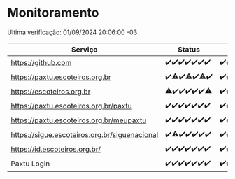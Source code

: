 # Monitoramento

Última verificação: 01/09/2024 20:06:00 -03

|Serviço|Status|Últimas 24h|
|---|---|---|
|https://github.com|<span title="2024-08-25: OK=23">✔️</span><span title="2024-08-26: OK=23">✔️</span><span title="2024-08-27: OK=23">✔️</span><span title="2024-08-28: OK=23">✔️</span><span title="2024-08-29: OK=23">✔️</span><span title="2024-08-30: OK=23">✔️</span><span title="2024-08-31: OK=22">✔️</span>|<span title="31/08/2024 20:06:00 -03 : 200">✔️</span><span title="31/08/2024 21:44:00 -03 : 200">✔️</span><span title="31/08/2024 23:16:00 -03 : 200">✔️</span><span title="01/09/2024 00:15:00 -03 : 200">✔️</span><span title="01/09/2024 01:10:00 -03 : 200">✔️</span><span title="01/09/2024 02:08:00 -03 : 200">✔️</span><span title="01/09/2024 03:11:00 -03 : 200">✔️</span><span title="01/09/2024 04:06:00 -03 : 200">✔️</span><span title="01/09/2024 05:09:00 -03 : 200">✔️</span><span title="01/09/2024 06:08:00 -03 : 200">✔️</span><span title="01/09/2024 07:07:00 -03 : 200">✔️</span><span title="01/09/2024 08:06:00 -03 : 200">✔️</span><span title="01/09/2024 09:12:00 -03 : 200">✔️</span><span title="01/09/2024 10:12:00 -03 : 200">✔️</span><span title="01/09/2024 11:06:00 -03 : 200">✔️</span><span title="01/09/2024 12:06:00 -03 : 200">✔️</span><span title="01/09/2024 13:07:00 -03 : 200">✔️</span><span title="01/09/2024 14:06:00 -03 : 200">✔️</span><span title="01/09/2024 15:09:00 -03 : 200">✔️</span><span title="01/09/2024 16:04:00 -03 : 200">✔️</span><span title="01/09/2024 17:08:00 -03 : 200">✔️</span><span title="01/09/2024 18:06:00 -03 : 200">✔️</span><span title="01/09/2024 19:08:00 -03 : 200">✔️</span><span title="01/09/2024 20:06:00 -03 : 200">✔️</span>|
|https://paxtu.escoteiros.org.br|<span title="2024-08-25: OK=23">✔️</span><span title="2024-08-26: OK=21, Falhas=2">⚠️</span><span title="2024-08-27: OK=23">✔️</span><span title="2024-08-28: OK=22, Falhas=1">⚠️</span><span title="2024-08-29: OK=23">✔️</span><span title="2024-08-30: OK=22, Falhas=1">⚠️</span><span title="2024-08-31: OK=22">✔️</span>|<span title="31/08/2024 20:06:00 -03 : 200">✔️</span><span title="31/08/2024 21:44:00 -03 : 200">✔️</span><span title="31/08/2024 23:16:00 -03 : 200">✔️</span><span title="01/09/2024 00:15:00 -03 : 200">✔️</span><span title="01/09/2024 01:10:00 -03 : 200">✔️</span><span title="01/09/2024 02:08:00 -03 : 200">✔️</span><span title="01/09/2024 03:11:00 -03 : 200">✔️</span><span title="01/09/2024 04:06:00 -03 : 200">✔️</span><span title="01/09/2024 05:09:00 -03 : 200">✔️</span><span title="01/09/2024 06:08:00 -03 : 200">✔️</span><span title="01/09/2024 07:07:00 -03 : 200">✔️</span><span title="01/09/2024 08:06:00 -03 : 200">✔️</span><span title="01/09/2024 09:12:00 -03 : 200">✔️</span><span title="01/09/2024 10:12:00 -03 : 200">✔️</span><span title="01/09/2024 11:06:00 -03 : 200">✔️</span><span title="01/09/2024 12:06:00 -03 : 200">✔️</span><span title="01/09/2024 13:07:00 -03 : 200">✔️</span><span title="01/09/2024 14:06:00 -03 : 200">✔️</span><span title="01/09/2024 15:09:00 -03 : 200">✔️</span><span title="01/09/2024 16:04:00 -03 : 200">✔️</span><span title="01/09/2024 17:08:00 -03 : 200">✔️</span><span title="01/09/2024 18:06:00 -03 : 200">✔️</span><span title="01/09/2024 19:08:00 -03 : 200">✔️</span><span title="01/09/2024 20:06:00 -03 : 200">✔️</span>|
|https://escoteiros.org.br|<span title="2024-08-25: OK=22, Falhas=1">⚠️</span><span title="2024-08-26: OK=23">✔️</span><span title="2024-08-27: OK=23">✔️</span><span title="2024-08-28: OK=23">✔️</span><span title="2024-08-29: OK=23">✔️</span><span title="2024-08-30: OK=23">✔️</span><span title="2024-08-31: OK=21, Falhas=1">⚠️</span>|<span title="31/08/2024 20:06:00 -03 : 200">✔️</span><span title="31/08/2024 21:44:00 -03 : 200">✔️</span><span title="31/08/2024 23:16:00 -03 : 200">✔️</span><span title="01/09/2024 00:15:00 -03 : 200">✔️</span><span title="01/09/2024 01:10:00 -03 : 200">✔️</span><span title="01/09/2024 02:08:00 -03 : 200">✔️</span><span title="01/09/2024 03:11:00 -03 : 200">✔️</span><span title="01/09/2024 04:06:00 -03 : 200">✔️</span><span title="01/09/2024 05:09:00 -03 : 200">✔️</span><span title="01/09/2024 06:08:00 -03 : 200">✔️</span><span title="01/09/2024 07:07:00 -03 : 200">✔️</span><span title="01/09/2024 08:06:00 -03 : 200">✔️</span><span title="01/09/2024 09:12:00 -03 : 200">✔️</span><span title="01/09/2024 10:12:00 -03 : 200">✔️</span><span title="01/09/2024 11:06:00 -03 : 200">✔️</span><span title="01/09/2024 12:06:00 -03 : 200">✔️</span><span title="01/09/2024 13:07:00 -03 : 200">✔️</span><span title="01/09/2024 14:06:00 -03 : 200">✔️</span><span title="01/09/2024 15:09:00 -03 : 200">✔️</span><span title="01/09/2024 16:04:00 -03 : 200">✔️</span><span title="01/09/2024 17:08:00 -03 : 200">✔️</span><span title="01/09/2024 18:06:00 -03 : 200">✔️</span><span title="01/09/2024 19:08:00 -03 : 200">✔️</span><span title="01/09/2024 20:06:00 -03 : 200">✔️</span>|
|https://paxtu.escoteiros.org.br/paxtu|<span title="2024-08-25: OK=23">✔️</span><span title="2024-08-26: OK=23">✔️</span><span title="2024-08-27: OK=23">✔️</span><span title="2024-08-28: OK=23">✔️</span><span title="2024-08-29: OK=23">✔️</span><span title="2024-08-30: OK=23">✔️</span><span title="2024-08-31: OK=22">✔️</span>|<span title="31/08/2024 20:07:00 -03 : 200">✔️</span><span title="31/08/2024 21:44:00 -03 : 200">✔️</span><span title="31/08/2024 23:16:00 -03 : 200">✔️</span><span title="01/09/2024 00:15:00 -03 : 200">✔️</span><span title="01/09/2024 01:10:00 -03 : 200">✔️</span><span title="01/09/2024 02:08:00 -03 : 200">✔️</span><span title="01/09/2024 03:11:00 -03 : 200">✔️</span><span title="01/09/2024 04:06:00 -03 : 200">✔️</span><span title="01/09/2024 05:09:00 -03 : 200">✔️</span><span title="01/09/2024 06:08:00 -03 : 200">✔️</span><span title="01/09/2024 07:07:00 -03 : 200">✔️</span><span title="01/09/2024 08:06:00 -03 : 200">✔️</span><span title="01/09/2024 09:12:00 -03 : 200">✔️</span><span title="01/09/2024 10:12:00 -03 : 200">✔️</span><span title="01/09/2024 11:06:00 -03 : 0">❌</span><span title="01/09/2024 12:06:00 -03 : 200">✔️</span><span title="01/09/2024 13:07:00 -03 : 200">✔️</span><span title="01/09/2024 14:06:00 -03 : 200">✔️</span><span title="01/09/2024 15:09:00 -03 : 200">✔️</span><span title="01/09/2024 16:04:00 -03 : 200">✔️</span><span title="01/09/2024 17:08:00 -03 : 200">✔️</span><span title="01/09/2024 18:06:00 -03 : 200">✔️</span><span title="01/09/2024 19:08:00 -03 : 200">✔️</span><span title="01/09/2024 20:06:00 -03 : 200">✔️</span>|
|https://paxtu.escoteiros.org.br/meupaxtu|<span title="2024-08-25: OK=23">✔️</span><span title="2024-08-26: OK=23">✔️</span><span title="2024-08-27: OK=23">✔️</span><span title="2024-08-28: OK=23">✔️</span><span title="2024-08-29: OK=23">✔️</span><span title="2024-08-30: OK=23">✔️</span><span title="2024-08-31: OK=22">✔️</span>|<span title="31/08/2024 20:07:00 -03 : 200">✔️</span><span title="31/08/2024 21:44:00 -03 : 200">✔️</span><span title="31/08/2024 23:16:00 -03 : 200">✔️</span><span title="01/09/2024 00:15:00 -03 : 200">✔️</span><span title="01/09/2024 01:10:00 -03 : 200">✔️</span><span title="01/09/2024 02:08:00 -03 : 200">✔️</span><span title="01/09/2024 03:11:00 -03 : 200">✔️</span><span title="01/09/2024 04:06:00 -03 : 200">✔️</span><span title="01/09/2024 05:09:00 -03 : 200">✔️</span><span title="01/09/2024 06:08:00 -03 : 200">✔️</span><span title="01/09/2024 07:07:00 -03 : 200">✔️</span><span title="01/09/2024 08:06:00 -03 : 200">✔️</span><span title="01/09/2024 09:12:00 -03 : 200">✔️</span><span title="01/09/2024 10:12:00 -03 : 200">✔️</span><span title="01/09/2024 11:06:00 -03 : 200">✔️</span><span title="01/09/2024 12:06:00 -03 : 200">✔️</span><span title="01/09/2024 13:07:00 -03 : 200">✔️</span><span title="01/09/2024 14:06:00 -03 : 200">✔️</span><span title="01/09/2024 15:09:00 -03 : 200">✔️</span><span title="01/09/2024 16:04:00 -03 : 200">✔️</span><span title="01/09/2024 17:08:00 -03 : 200">✔️</span><span title="01/09/2024 18:06:00 -03 : 200">✔️</span><span title="01/09/2024 19:08:00 -03 : 200">✔️</span><span title="01/09/2024 20:06:00 -03 : 200">✔️</span>|
|https://sigue.escoteiros.org.br/siguenacional|<span title="2024-08-25: OK=23">✔️</span><span title="2024-08-26: OK=21, Falhas=2">⚠️</span><span title="2024-08-27: OK=23">✔️</span><span title="2024-08-28: OK=23">✔️</span><span title="2024-08-29: OK=23">✔️</span><span title="2024-08-30: OK=23">✔️</span><span title="2024-08-31: OK=22">✔️</span>|<span title="31/08/2024 20:07:00 -03 : 200">✔️</span><span title="31/08/2024 21:44:00 -03 : 200">✔️</span><span title="31/08/2024 23:16:00 -03 : 200">✔️</span><span title="01/09/2024 00:15:00 -03 : 200">✔️</span><span title="01/09/2024 01:10:00 -03 : 200">✔️</span><span title="01/09/2024 02:08:00 -03 : 200">✔️</span><span title="01/09/2024 03:11:00 -03 : 200">✔️</span><span title="01/09/2024 04:06:00 -03 : 200">✔️</span><span title="01/09/2024 05:09:00 -03 : 200">✔️</span><span title="01/09/2024 06:08:00 -03 : 200">✔️</span><span title="01/09/2024 07:07:00 -03 : 200">✔️</span><span title="01/09/2024 08:06:00 -03 : 200">✔️</span><span title="01/09/2024 09:12:00 -03 : 200">✔️</span><span title="01/09/2024 10:12:00 -03 : 200">✔️</span><span title="01/09/2024 11:06:00 -03 : 200">✔️</span><span title="01/09/2024 12:06:00 -03 : 200">✔️</span><span title="01/09/2024 13:07:00 -03 : 200">✔️</span><span title="01/09/2024 14:06:00 -03 : 200">✔️</span><span title="01/09/2024 15:09:00 -03 : 200">✔️</span><span title="01/09/2024 16:04:00 -03 : 200">✔️</span><span title="01/09/2024 17:08:00 -03 : 200">✔️</span><span title="01/09/2024 18:06:00 -03 : 200">✔️</span><span title="01/09/2024 19:08:00 -03 : 200">✔️</span><span title="01/09/2024 20:06:00 -03 : 200">✔️</span>|
|https://id.escoteiros.org.br/|<span title="2024-08-25: OK=23">✔️</span><span title="2024-08-26: OK=23">✔️</span><span title="2024-08-27: OK=23">✔️</span><span title="2024-08-28: OK=23">✔️</span><span title="2024-08-29: OK=23">✔️</span><span title="2024-08-30: OK=23">✔️</span><span title="2024-08-31: OK=22">✔️</span>|<span title="31/08/2024 20:07:00 -03 : 200">✔️</span><span title="31/08/2024 21:44:00 -03 : 200">✔️</span><span title="31/08/2024 23:16:00 -03 : 200">✔️</span><span title="01/09/2024 00:15:00 -03 : 200">✔️</span><span title="01/09/2024 01:10:00 -03 : 200">✔️</span><span title="01/09/2024 02:08:00 -03 : 200">✔️</span><span title="01/09/2024 03:11:00 -03 : 200">✔️</span><span title="01/09/2024 04:06:00 -03 : 200">✔️</span><span title="01/09/2024 05:09:00 -03 : 200">✔️</span><span title="01/09/2024 06:08:00 -03 : 200">✔️</span><span title="01/09/2024 07:07:00 -03 : 200">✔️</span><span title="01/09/2024 08:06:00 -03 : 200">✔️</span><span title="01/09/2024 09:12:00 -03 : 200">✔️</span><span title="01/09/2024 10:12:00 -03 : 200">✔️</span><span title="01/09/2024 11:06:00 -03 : 200">✔️</span><span title="01/09/2024 12:06:00 -03 : 200">✔️</span><span title="01/09/2024 13:07:00 -03 : 200">✔️</span><span title="01/09/2024 14:06:00 -03 : 200">✔️</span><span title="01/09/2024 15:09:00 -03 : 200">✔️</span><span title="01/09/2024 16:04:00 -03 : 200">✔️</span><span title="01/09/2024 17:08:00 -03 : 200">✔️</span><span title="01/09/2024 18:06:00 -03 : 200">✔️</span><span title="01/09/2024 19:08:00 -03 : 200">✔️</span><span title="01/09/2024 20:06:00 -03 : 200">✔️</span>|
|Paxtu Login|<span title="2024-08-25: OK=23">✔️</span><span title="2024-08-26: OK=23">✔️</span><span title="2024-08-27: OK=23">✔️</span><span title="2024-08-28: OK=23">✔️</span><span title="2024-08-29: OK=23">✔️</span><span title="2024-08-30: OK=23">✔️</span><span title="2024-08-31: OK=22">✔️</span>|<span title="31/08/2024 20:07:00 -03 : 200">✔️</span><span title="31/08/2024 21:44:00 -03 : 200">✔️</span><span title="31/08/2024 23:16:00 -03 : 200">✔️</span><span title="01/09/2024 00:15:00 -03 : 200">✔️</span><span title="01/09/2024 01:10:00 -03 : 200">✔️</span><span title="01/09/2024 02:08:00 -03 : 200">✔️</span><span title="01/09/2024 03:11:00 -03 : 200">✔️</span><span title="01/09/2024 04:06:00 -03 : 200">✔️</span><span title="01/09/2024 05:09:00 -03 : 200">✔️</span><span title="01/09/2024 06:08:00 -03 : 200">✔️</span><span title="01/09/2024 07:07:00 -03 : 200">✔️</span><span title="01/09/2024 08:06:00 -03 : 200">✔️</span><span title="01/09/2024 09:12:00 -03 : 200">✔️</span><span title="01/09/2024 10:12:00 -03 : 200">✔️</span><span title="01/09/2024 11:06:00 -03 : 200">✔️</span><span title="01/09/2024 12:06:00 -03 : 200">✔️</span><span title="01/09/2024 13:07:00 -03 : 200">✔️</span><span title="01/09/2024 14:06:00 -03 : 200">✔️</span><span title="01/09/2024 15:09:00 -03 : 200">✔️</span><span title="01/09/2024 16:04:00 -03 : 200">✔️</span><span title="01/09/2024 17:08:00 -03 : 200">✔️</span><span title="01/09/2024 18:06:00 -03 : 200">✔️</span><span title="01/09/2024 19:08:00 -03 : 200">✔️</span><span title="01/09/2024 20:06:00 -03 : 200">✔️</span>|
